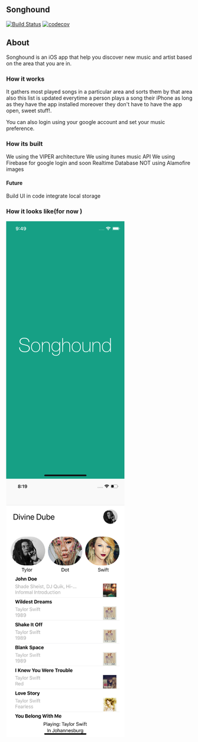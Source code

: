 
## Songhound

[![Build Status](https://app.bitrise.io/app/3c59200d66a4f1b8/status.svg?token=GYK5zKNj3dlQUpjEa_By5w)](https://app.bitrise.io/app/3c59200d66a4f1b8)
[![codecov](https://codecov.io/gh/dubeboy/SoundHound/branch/develop/graph/badge.svg)](https://codecov.io/gh/dubeboy/SoundHound)

## About

Songhound is an iOS app that help you discover new music and artist based on the area that you are in.

### How it works
It gathers most played songs in a particular area and sorts them by that area also this list is updated everytime a person plays a song their iPhone as long as they have the app installed moreover they don't have to have the app open, sweet stuff!.

You can also login using your google account and set your music preference.

### How its built
 We using the VIPER architecture
 We using itunes music API
 We using Firebase for google login and soon Realtime Database
 NOT using Alamofire images

#### Future
 Build UI in code
 integrate local storage

### How it looks like(for now )

<img src="song1.png" alt="screenshot" width="320"> <img src="song2.png" alt="screenshot" width="320">
